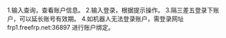 1.输入查询，查看账户信息。
2.输入登录，根据提示操作。
3.隔三差五登录下账户，可以延长账号有效期。
4.如机器人无法登录账户，需登录网址  frp1.freefrp.net:36897  进行账户绑定。
